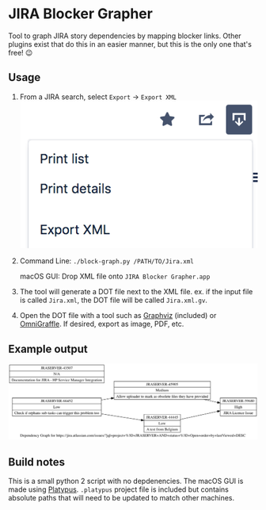 # JIRA Blocker Grapher
Tool to graph JIRA story dependencies by mapping blocker links. Other plugins exist that do this in an easier manner, but this is the only one that's free! 😉

## Usage
1. From a JIRA search, select `Export` -> `Export XML`
![Export XML Menu](doc/xml-export.png)
1. Command Line: `./block-graph.py /PATH/TO/Jira.xml`

	macOS GUI: Drop XML file onto `JIRA Blocker Grapher.app`
1. The tool will generate a DOT file next to the XML file. ex. if the input file is called `Jira.xml`, the DOT file will be called `Jira.xml.gv`.
1. Open the DOT file with a tool such as [Graphviz](https://www.graphviz.org/) (included) or [OmniGraffle](https://www.omnigroup.com/omnigraffle/). If desired, export as image, PDF, etc.

## Example output
![Example dependency graph](doc/SearchRequest-mock.png)

## Build notes
This is a small python 2 script with no depdenencies. The macOS GUI is made using [Platypus](https://sveinbjorn.org/platypus). `.platypus` project file is included but contains absolute paths that will need to be updated to match other machines.